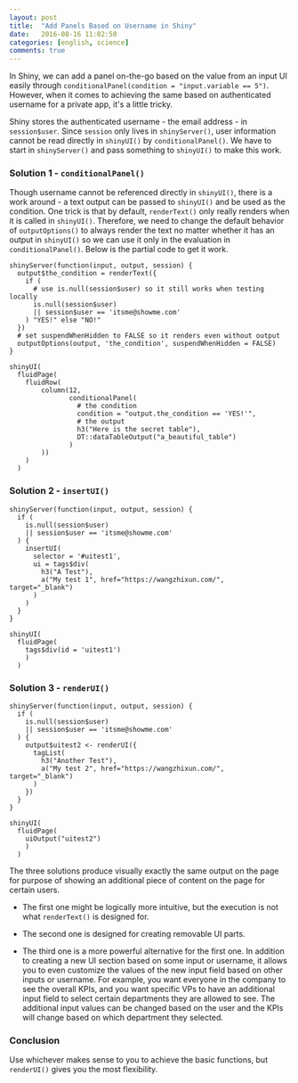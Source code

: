 ```yaml
---
layout: post
title:  "Add Panels Based on Username in Shiny"
date:   2016-08-16 11:02:50
categories: [english, science]
comments: true
---
```


In Shiny, we can add a panel on-the-go based on the value from an input UI easily through `conditionalPanel(condition = "input.variable == 5")`. However, when it comes to achieving the same based on authenticated username for a private app, it's a little tricky.

Shiny stores the authenticated username - the email address - in `session$user`. Since `session` only lives in `shinyServer()`, user information cannot be read directly in `shinyUI()` by `conditionalPanel()`. We have to start in `shinyServer()` and pass something to `shinyUI()` to make this work.

### Solution 1 - `conditionalPanel()`
Though username cannot be referenced directly in `shinyUI()`, there is a work around - a text output can be passed to `shinyUI()` and be used as the condition. One trick is that by default, `renderText()` only really renders when it is called in `shinyUI()`. Therefore, we need to change the default behavior of `outputOptions()` to always render the text no matter whether it has an output in `shinyUI()` so we can use it only in the evaluation in `conditionalPanel()`. Below is the partial code to get it work.

```
shinyServer(function(input, output, session) {
  output$the_condition = renderText({
    if (
      # use is.null(session$user) so it still works when testing locally
      is.null(session$user)
      || session$user == 'itsme@showme.com'
    ) "YES!" else "NO!"
  })
  # set suspendWhenHidden to FALSE so it renders even without output
  outputOptions(output, 'the_condition', suspendWhenHidden = FALSE)
}

shinyUI(
  fluidPage(
    fluidRow(
        column(12,
               conditionalPanel(
                 # the condition
                 condition = "output.the_condition == 'YES!'",
                 # the output
                 h3("Here is the secret table"),
                 DT::dataTableOutput("a_beautiful_table")
               )
        ))
    )
  )
```

### Solution 2 - `insertUI()`
```
shinyServer(function(input, output, session) {
  if (
    is.null(session$user)
    || session$user == 'itsme@showme.com'
  ) {
    insertUI(
      selector = '#uitest1',
      ui = tags$div(
        h3("A Test"),
        a("My test 1", href="https://wangzhixun.com/", target="_blank")
      )
    )
  }
}

shinyUI(
  fluidPage(
    tags$div(id = 'uitest1')
    )
  )
```

### Solution 3 - `renderUI()`
```
shinyServer(function(input, output, session) {
  if (
    is.null(session$user)
    || session$user == 'itsme@showme.com'
  ) {
    output$uitest2 <- renderUI({
      tagList(
        h3("Another Test"),
        a("My test 2", href="https://wangzhixun.com/", target="_blank")
      )
    })
  }
}

shinyUI(
  fluidPage(
    uiOutput("uitest2")
    )
  )
```

The three solutions produce visually exactly the same output on the page for purpose of showing an additional piece of content on the page for certain users.  

* The first one might be logically more intuitive, but the execution is not what `renderText()` is designed for.  
* The second one is designed for creating removable UI parts.  

* The third one is a more powerful alternative for the first one. In addition to creating a new UI section based on some input or username, it allows you to even customize the values of the new input field based on other inputs or username. For example, you want everyone in the company to see the overall KPIs, and you want specific VPs to have an additional input field to select certain departments they are allowed to see. The additional input values can be changed based on the user and the KPIs will change based on which department they selected.  

### Conclusion
Use whichever makes sense to you to achieve the basic functions, but `renderUI()` gives you the most flexibility.
